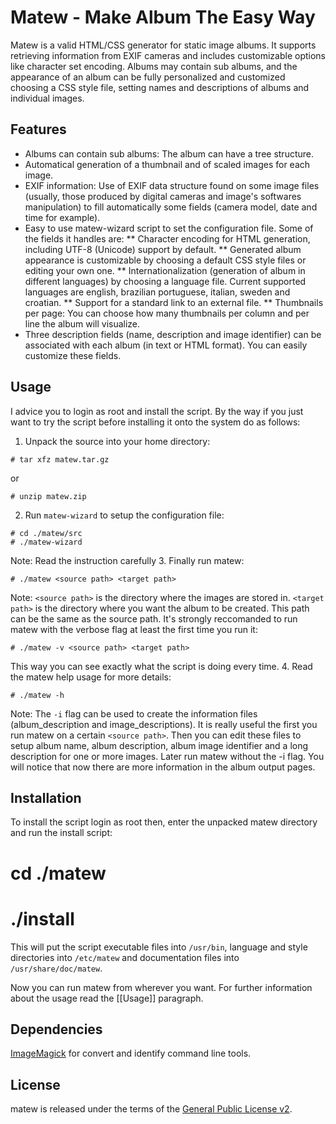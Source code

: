 # Matew - Make Album The Easy Way

Matew is a valid HTML/CSS generator for static image albums. It supports retrieving information from EXIF cameras and includes customizable options like character set encoding. Albums may contain sub albums, and the appearance of an album can be fully personalized and customized choosing a CSS style file, setting names and descriptions of albums and individual images.

## Features

* Albums can contain sub albums: The album can have a tree structure.
* Automatical generation of a thumbnail and of scaled images for each image.
* EXIF information: Use of EXIF data structure found on some image files (usually, those produced by digital cameras and image's softwares manipulation) to fill automatically some fields (camera model, date and time for example).
* Easy to use matew-wizard script to set the configuration file. Some of the fields it handles are:
** Character encoding for HTML generation, including UTF-8 (Unicode) support by default.
** Generated album appearance is customizable by choosing a default CSS style files or editing your own one.
** Internationalization (generation of album in different languages) by choosing a language file. Current supported languages are english, brazilian portuguese, italian, sweden and croatian.
** Support for a standard link to an external file.
** Thumbnails per page: You can choose how many thumbnails per column and per line the album will visualize.
* Three description fields (name, description and image identifier) can be associated with each album (in text or HTML format). You can easily customize these fields.

## Usage

I advice you to login as root and install the script. By the way if you just want to try the script before installing it onto the system do as follows:

1. Unpack the source into your home directory:
```
# tar xfz matew.tar.gz
```
or
```
# unzip matew.zip
```
2. Run `matew-wizard` to setup the configuration file:
```
# cd ./matew/src
# ./matew-wizard
```
Note: Read the instruction carefully
3. Finally run matew:
```
# ./matew <source path> <target path>
```
Note: `<source path>` is the directory where the images are stored in. `<target path>` is the directory where you want the album to be created. This path can be the same as the source path.
It's strongly reccomanded to run matew with the verbose flag at least the first time you run it:
```
# ./matew -v <source path> <target path>
```
This way you can see exactly what the script is doing every time.
4. Read the matew help usage for more details:
```
# ./matew -h
```
Note: The `-i` flag can be used to create the information files (album_description and image_descriptions). It is really useful the first you run matew on a certain `<source path>`. Then you can edit these files to setup album name, album description, album image identifier and a long description for one or more images. Later run matew without the -i flag. You will notice that now there are more information in the album output pages.

## Installation

To install the script login as root then, enter the unpacked matew directory and run the install script:

# cd ./matew
# ./install

This will put the script executable files into `/usr/bin`, language and style directories into `/etc/matew` and documentation files into `/usr/share/doc/matew`.

Now you can run matew from wherever you want. For further information about the usage read the [[Usage]] paragraph.

## Dependencies

[ImageMagick](http://www.imagemagick.org) for convert and identify command line tools.

## License

matew is released under the terms of the [General Public License v2](http://www.gnu.org/licenses/gpl-2.0.html).

